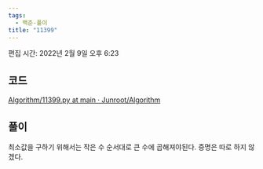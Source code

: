 ```yaml
---
tags:
  - 백준-풀이
title: "11399"
---
```


편집 시간: 2022년 2월 9일 오후 6:23

## 코드

[Algorithm/11399.py at main · Junroot/Algorithm](https://github.com/Junroot/Algorithm/blob/main/backjoon/11399.py)

## 풀이

최소값을 구하기 위해서는 작은 수 순서대로 큰 수에 곱해져야된다. 증명은 따로 하지 않겠다.
